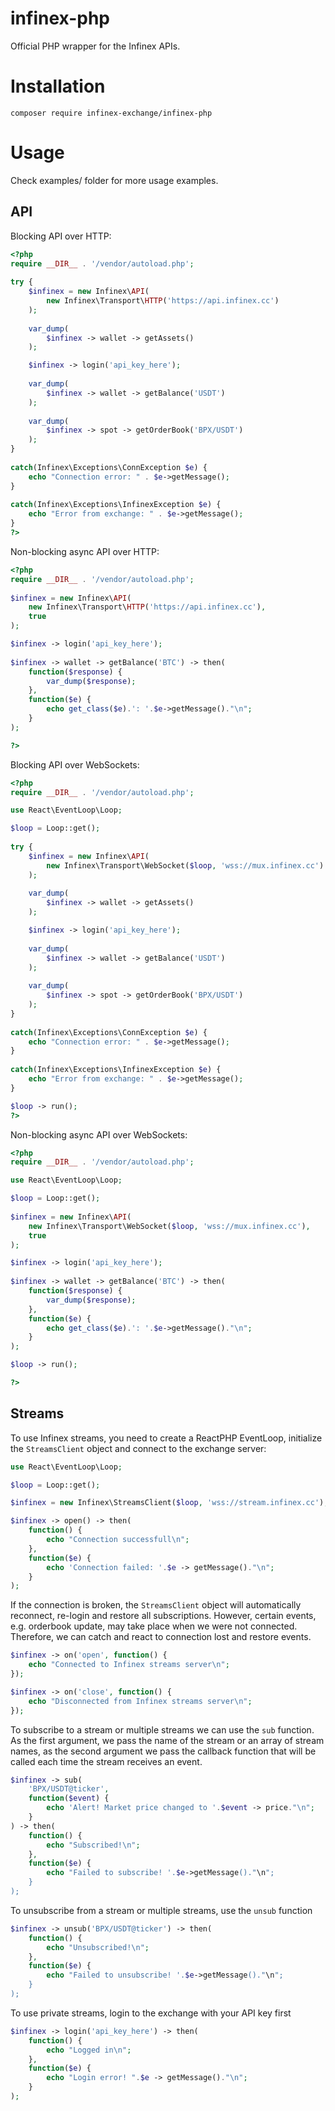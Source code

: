

# infinex-php
Official PHP wrapper for the Infinex APIs.

# Installation
`composer require infinex-exchange/infinex-php`

# Usage
Check examples/ folder for more usage examples.

## API
Blocking API over HTTP:
```php
<?php
require __DIR__ . '/vendor/autoload.php';
    
try {
    $infinex = new Infinex\API(
	    new Infinex\Transport\HTTP('https://api.infinex.cc')
	);
	
    var_dump(
        $infinex -> wallet -> getAssets()
    );

	$infinex -> login('api_key_here');
    
    var_dump(
        $infinex -> wallet -> getBalance('USDT')
    );
    
    var_dump(
        $infinex -> spot -> getOrderBook('BPX/USDT')
    );
}
    
catch(Infinex\Exceptions\ConnException $e) {
    echo "Connection error: " . $e->getMessage();
}
    
catch(Infinex\Exceptions\InfinexException $e) {
    echo "Error from exchange: " . $e->getMessage();
}    
?>
```
Non-blocking async API over HTTP:
```php
<?php
require __DIR__ . '/vendor/autoload.php';
    
$infinex = new Infinex\API(
	new Infinex\Transport\HTTP('https://api.infinex.cc'),
	true
);

$infinex -> login('api_key_here');
	
$infinex -> wallet -> getBalance('BTC') -> then(
	function($response) {
		var_dump($response);
	},
	function($e) {
		echo get_class($e).': '.$e->getMessage()."\n";
	}
);

?>
```
Blocking API over WebSockets:
```php
<?php
require __DIR__ . '/vendor/autoload.php';

use React\EventLoop\Loop;

$loop = Loop::get();
   
try {
    $infinex = new Infinex\API(
	    new Infinex\Transport\WebSocket($loop, 'wss://mux.infinex.cc')
	);
	
    var_dump(
        $infinex -> wallet -> getAssets()
    );

	$infinex -> login('api_key_here');
    
    var_dump(
        $infinex -> wallet -> getBalance('USDT')
    );
    
    var_dump(
        $infinex -> spot -> getOrderBook('BPX/USDT')
    );
}
    
catch(Infinex\Exceptions\ConnException $e) {
    echo "Connection error: " . $e->getMessage();
}
    
catch(Infinex\Exceptions\InfinexException $e) {
    echo "Error from exchange: " . $e->getMessage();
}

$loop -> run();
?>
```

Non-blocking async API over WebSockets:
```php
<?php
require __DIR__ . '/vendor/autoload.php';

use React\EventLoop\Loop;

$loop = Loop::get();
   
$infinex = new Infinex\API(
	new Infinex\Transport\WebSocket($loop, 'wss://mux.infinex.cc'),
	true
);

$infinex -> login('api_key_here');
	
$infinex -> wallet -> getBalance('BTC') -> then(
	function($response) {
		var_dump($response);
	},
	function($e) {
		echo get_class($e).': '.$e->getMessage()."\n";
	}
);

$loop -> run();

?>
```

## Streams
To use Infinex streams, you need to create a ReactPHP EventLoop, initialize the `StreamsClient` object and connect to the exchange server:
```php
use React\EventLoop\Loop;

$loop = Loop::get();

$infinex = new Infinex\StreamsClient($loop, 'wss://stream.infinex.cc');

$infinex -> open() -> then(
	function() {
		echo "Connection successfull\n";
	},
	function($e) {
		echo 'Connection failed: '.$e -> getMessage()."\n";
	}
);
```
If the connection is broken, the `StreamsClient` object will automatically reconnect, re-login and restore all subscriptions. However, certain events, e.g. orderbook update, may take place when we were not connected. Therefore, we can catch and react to connection lost and restore events.
```php
$infinex -> on('open', function() {
    echo "Connected to Infinex streams server\n";
});

$infinex -> on('close', function() {
    echo "Disconnected from Infinex streams server\n";
});
```
To subscribe to a stream or multiple streams we can use the `sub` function. As the first argument, we pass the name of the stream or an array of stream names, as the second argument we pass the callback function that will be called each time the stream receives an event.
```php
$infinex -> sub(
	'BPX/USDT@ticker',
    function($event) {
        echo 'Alert! Market price changed to '.$event -> price."\n";
    }
) -> then(
	function() {
		echo "Subscribed!\n";
    },
    function($e) {
        echo "Failed to subscribe! '.$e->getMessage()."\n";
    }
);
```
To unsubscribe from a stream or multiple streams, use the `unsub` function
```php
$infinex -> unsub('BPX/USDT@ticker') -> then(
	function() {
		echo "Unsubscribed!\n";
    },
    function($e) {
        echo "Failed to unsubscribe! '.$e->getMessage()."\n";
    }
);
```
To use private streams, login to the exchange with your API key first
```php
$infinex -> login('api_key_here') -> then(
	function() {
		echo "Logged in\n";
	},
	function($e) {
		echo "Login error! ".$e -> getMessage()."\n";
	}
);
```